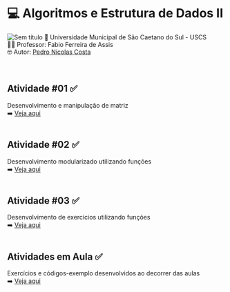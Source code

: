 # 💻 Algoritmos e Estrutura de Dados II <br>
![Sem título](https://github.com/user-attachments/assets/49ec5744-7403-472d-be62-8dd8ee363824)
🏫 Universidade Municipal de São Caetano do Sul - USCS<br>
👨‍🏫 Professor: Fabio Ferreira de Assis<br>
🤓 Autor: <a href="https://github.com/pedronicolascosta">Pedro Nicolas Costa</a><br>
<br><br>
## Atividade #01 ✅<br>
Desenvolvimento e manipulação de matriz<br>
➡️ <a href="https://github.com/pedronicolascosta/Algoritmos-e-Estrutura-de-Dados-2/tree/main/ATIVIDADE%2001">Veja aqui</a><br><br>
## Atividade #02 ✅<br>
Desenvolvimento modularizado utilizando funções<br>
➡️ <a href="https://github.com/pedronicolascosta/Algoritmos-e-Estrutura-de-Dados-2/tree/main/ATIVIDADE%2002">Veja aqui</a><br><br>
## Atividade #03 ✅<br>
Desenvolvimento de exercícios utilizando funções<br>
➡️ <a href="https://github.com/pedronicolascosta/Algoritmos-e-Estrutura-de-Dados-2/tree/main/ATIVIDADE%2003">Veja aqui</a><br><br>
## Atividades em Aula ✅<br>
Exercícios e códigos-exemplo desenvolvidos ao decorrer das aulas<br>
➡️ <a href="https://github.com/pedronicolascosta/Algoritmos-e-Estrutura-de-Dados-2/tree/main/Atividades%20em%20aula">Veja aqui</a><br><br>
